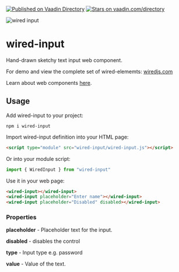 [![Published on Vaadin  Directory](https://img.shields.io/badge/Vaadin%20Directory-published-00b4f0.svg)](https://vaadin.com/directory/component/wiredjswired-input)
[![Stars on vaadin.com/directory](https://img.shields.io/vaadin-directory/star/wiredjswired-input.svg)](https://vaadin.com/directory/component/wiredjswired-input)

![wired input](https://wiredjs.github.io/wired-elements/images/input.png)

# wired-input
Hand-drawn sketchy text input web component.

For demo and view the complete set of wired-elememts: [wiredjs.com](http://wiredjs.com/)

Learn about web components [here](https://www.webcomponents.org/introduction).

## Usage

Add wired-input to your project:
```
npm i wired-input
```
Import wired-input definition into your HTML page:
```html
<script type="module" src="wired-input/wired-input.js"></script>
```
Or into your module script:
```javascript
import { WiredInput } from "wired-input"
```

Use it in your web page:
```html
<wired-input></wired-input>
<wired-input placeholder="Enter name"></wired-input>
<wired-input placeholder="Disabled" disabled></wired-input>
```

### Properties

**placeholder** - Placeholder text for the input.

**disabled** - disables the control

**type** - Input type e.g. password

**value** - Value of the text.


